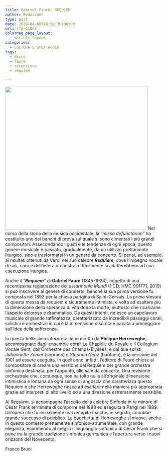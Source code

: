 ```yaml
---
title: Gabriel Fauré. REQUIEM
author: Redazione
type: post
date: 2019-04-08T14:50:36+00:00
url: /?p=11067
colormag_page_layout:
  - default_layout
categories:
  - CULTURA E SPETTACOLO
tags:
  - disco
  - faurè
  - recensione
  - requiem

---
```

<img decoding="async" loading="lazy" class="alignleft wp-image-11068 " src="https://progressonline.it/wp-content/uploads/2019/04/copertina-disco-1024x1024.jpg" alt="" width="455" height="455" />Nel corso della storia della musica occidentale, la &#8220;_missa defunctorum_&#8221; ha costituito uno dei banchi di prova sul quale si sono cimentati i più grandi compositori. Assecondando i gusti e le tendenze di ogni epoca, questo genere musicale è passato, gradualmente, da un utilizzo prettamente liturgico, sino a trasformarsi in un genere da concerto. Si pensi, ad esempio, ai risultati ottenuti da Verdi nel suo celebre _**Requiem**_, dove l&#8217;impegno vocale di soli, coro e dell&#8217;intera orchestra, difficilmente si adatterebbero ad una esecuzione liturgica.

Anche il &#8220;_**Requiem**_&#8221; di **Gabriel Fauré** (1845-1924), oggetto di una recentissima registrazione della _Harmonia Mundi_ (1 CD, HMC 901771, 2019) si può inscrivere al genere di concerto, benché la sua prima versione fu composta nel 1892 per la chiesa parigina di Saint-Gervais. La prima stesura di questa messa da requiem è sicuramente intimista, e volta ad esaltare più la dimensione della speranza di vita dopo la morte, piuttosto che ricalcarne l&#8217;aspetto doloroso e drammatico. Da questi intenti, ne esce un capolavoro musicale di grande raffinatezza, caratterizzato da incredibili passaggi corali, solistici e orchestrali in cui è la dimensione discreta e pacata a primeggiare sull&#8217;idea della sofferenza.

In questa bellissima interpretazione diretta da **Philippe Herreweghe**, accompagnato dagli ensemble corali La Chapelle du Royale e il Collegium Vocale Gent, dall&#8217;Orchestre des Champs-Elysées, e dai due solisti _Johannette Zomer_ (soprano) e _Stephan Genz_ (baritono), è la versione del 1901 ad essere eseguita. In quell&#8217;anno, infatti, l&#8217;editore di Fauré chiese al compositore di creare una versione del Requiem per grande orchestra sinfonica destinata, per l&#8217;appunto, alle sale da concerto. Una revisione orchestrale che, comunque, non ha tolto nulla all’originale dimensione intimistica e lontana da ogni senso di angoscia che caratterizza questo Requiem e che Herreweghe riesce ad esaltare nella maniera più appropriata grazie ad interpreti di alto livello ed a una direzione estremamente sensibile.

Al _Requiem_, si accompagna l&#8217;ascolto della celebre Sinfonia in re minore di César Frank terminata di comporre nel 1888 ed eseguita a Parigi nel 1889. Un&#8217;opera che fu inizialmente mal recepita ma che, in seguito, conobbe grande successo di pubblico. La bacchetta di Herreweghe si muove, anche in questo contesto prettamente sinfonico-strumentale, con grande eleganza, esprimendo al meglio il linguaggio sinfonico di César Frank che si pone tra la grande tradizione sinfonica germanica e l&#8217;apertura verso i nuovi orizzonti del Novecento.

Franco Bruni